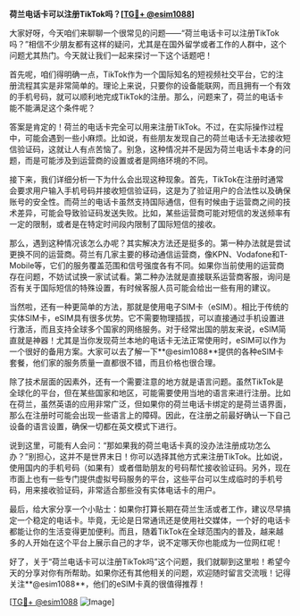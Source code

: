 **荷兰电话卡可以注册TikTok吗？[[TG💪+ @esim1088](https://t.me/s/esim1088)]**

大家好呀，今天咱们来聊聊一个很常见的问题——“荷兰电话卡可以注册TikTok吗？”相信不少朋友都有这样的疑问，尤其是在国外留学或者工作的人群中，这个问题尤其热门。今天就让我们一起来探讨一下这个话题吧！

首先呢，咱们得明确一点，TikTok作为一个国际知名的短视频社交平台，它的注册流程其实是非常简单的。理论上来说，只要你的设备能联网，而且拥有一个有效的手机号码，就可以顺利地完成TikTok的注册。那么，问题来了，荷兰的电话卡能不能满足这个条件呢？

答案是肯定的！荷兰的电话卡完全可以用来注册TikTok。不过，在实际操作过程中，可能会遇到一些小麻烦。比如说，有些朋友发现自己的荷兰电话卡无法接收短信验证码，这就让人有点苦恼了。别急，这种情况并不是因为荷兰电话卡本身的问题，而是可能涉及到运营商的设置或者是网络环境的不同。

接下来，我们详细分析一下为什么会出现这种现象。首先，TikTok在注册时通常会要求用户输入手机号码并接收短信验证码，这是为了验证用户的合法性以及确保账号的安全性。而荷兰的电话卡虽然支持国际通信，但有时候由于运营商之间的技术差异，可能会导致验证码发送失败。比如，某些运营商可能对短信的发送频率有一定的限制，或者是在特定时间段内限制了国际短信的接收。

那么，遇到这种情况该怎么办呢？其实解决方法还是挺多的。第一种办法就是尝试更换不同的运营商。荷兰有几家主要的移动通信运营商，像KPN、Vodafone和T-Mobile等，它们的服务覆盖范围和信号强度各有不同。如果你当前使用的运营商存在问题，不妨试试换一家试试看。第二种办法就是直接联系运营商客服，询问是否有关于国际短信的特殊设置，有时候客服人员可能会给出一些有用的建议。

当然啦，还有一种更简单的方法，那就是使用电子SIM卡（eSIM）。相比于传统的实体SIM卡，eSIM具有很多优势。它不需要物理插拔，可以直接通过手机设置进行激活，而且支持全球多个国家的网络服务。对于经常出国的朋友来说，eSIM简直就是神器！尤其是当你发现荷兰本地的电话卡无法正常使用时，eSIM可以作为一个很好的备用方案。大家可以去了解一下**@esim1088**提供的各种eSIM卡套餐，他们家的服务质量一直都很不错，而且价格也很合理。

除了技术层面的因素外，还有一个需要注意的地方就是语言问题。虽然TikTok是全球化的平台，但在某些国家和地区，可能需要使用当地的语言来进行注册。比如在荷兰，虽然英语的应用非常广泛，但如果你的荷兰电话卡绑定的是荷兰语界面，那么在注册时可能会出现一些语言上的障碍。因此，在注册之前最好确认一下自己设备的语言设置，确保一切都在英文模式下进行。

说到这里，可能有人会问：“那如果我的荷兰电话卡真的没办法注册成功怎么办？”别担心，这并不是世界末日！你可以选择其他方式来注册TikTok。比如说，使用国内的手机号码（如果有）或者借助朋友的号码帮忙接收验证码。另外，现在市面上也有一些专门提供虚拟号码服务的平台，这些平台可以生成临时的手机号码，用来接收验证码，非常适合那些没有实体电话卡的用户。

最后，给大家分享一个小贴士：如果你打算长期在荷兰生活或者工作，建议尽早搞定一个稳定的电话卡。毕竟，无论是日常通讯还是使用社交媒体，一个好的电话卡都能让你的生活变得更加便利。而且，随着TikTok在全球范围内的普及，越来越多的人开始在这个平台上展示自己的才华，说不定哪天你也能成为一位网红呢！

好了，关于“荷兰电话卡可以注册TikTok吗”这个问题，我们就聊到这里啦！希望今天的分享对你有所帮助。如果你还有其他相关的问题，欢迎随时留言交流哦！记得关注**@esim1088**，他们的eSIM卡真的很值得推荐！

[[TG💪+ @esim1088](https://t.me/s/esim1088) ![Image](https://i.postimg.cc/4NQfJmqS/Snipaste-2025-05-13-00-14-12.png)]